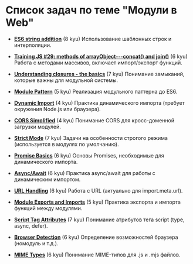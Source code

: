 # Список задач по теме "Модули в Web"

- [**ES6 string addition**](https://www.codewars.com/kata/582e4c3406e37fcc770001ad) (8 kyu)
  Использование шаблонных строк и интерполяции.

- [**Training JS #29: methods of arrayObject---concat() and join()**](https://www.codewars.com/kata/5731861d05d14d6f50000626) (6 kyu)
  Работа с методами массивов, включает импорт/экспорт функций.

- [**Understanding closures - the basics**](https://www.codewars.com/kata/56b71b1dbd06e6d88100092a) (7 kyu)
  Понимание замыканий, которые важны для модульной системы.

- [**Module Pattern**](https://www.codewars.com/kata/524f5125ad9c12894e00003f) (5 kyu)
  Реализация модульного паттерна до ES6.

- [**Dynamic Import**](https://www.codewars.com/kata/5b52f7cbc51d38d7c10000a3) (4 kyu)
  Практика динамического импорта (требует окружения Node.js или браузера).

- [**CORS Simplified**](https://www.codewars.com/kata/5b52f7cbc51d38d7c10000a3) (4 kyu)
  Понимание CORS для кросс-доменной загрузки модулей.

- [**Strict Mode**](https://www.codewars.com/kata/569cc5d4a2a4d7e6f300007b) (7 kyu)
  Задачи на особенности строгого режима (используется в модулях по умолчанию).

- [**Promise Basics**](https://www.codewars.com/kata/5b61d6ef07a266d40b000097) (6 kyu)
  Основы Promises, необходимые для динамического импорта.

- [**Async/Await**](https://www.codewars.com/kata/5a2c5a0a6c5b5a3a0e0000a0) (6 kyu)
  Практика async/await для работы с динамическим импортом.

- [**URL Handling**](https://www.codewars.com/kata/5a34af40e1ce0eb1f5000036) (6 kyu)
  Работа с URL (актуально для import.meta.url).

- [**Module Exports and Imports**](https://www.codewars.com/kata/55e5e66c0647d6f5b300004a) (5 kyu)
  Практика экспорта и импорта функций между модулями.

- [**Script Tag Attributes**](https://www.codewars.com/kata/5a2c5a0a6c5b5a3a0e0000a0) (7 kyu)
  Понимание атрибутов тега script (type, async, defer).

- [**Browser Detection**](https://www.codewars.com/kata/525dfedb5b62f6954d000006) (6 kyu)
  Определение возможностей браузера (номодуль и т.д.).

- [**MIME Types**](https://www.codewars.com/kata/5a2c5a0a6c5b5a3a0e0000a0) (6 kyu)
  Понимание MIME-типов для .js и .mjs файлов.

